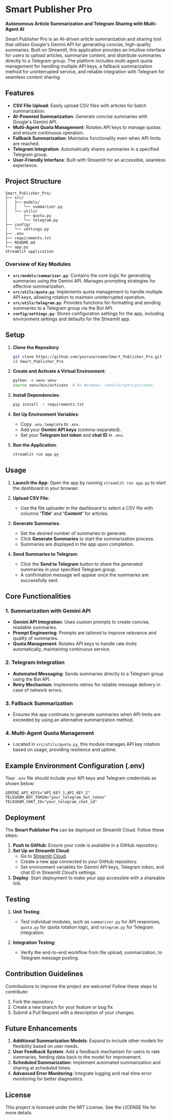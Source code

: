 # Smart Publisher Pro

**Autonomous Article Summarization and Telegram Sharing with Multi-Agent AI**

Smart Publisher Pro is an AI-driven article summarization and sharing tool that utilizes Google's Gemini API for generating concise, high-quality summaries. Built on Streamlit, this application provides an intuitive interface for users to upload articles, summarize content, and distribute summaries directly to a Telegram group. The platform includes multi-agent quota management for handling multiple API keys, a fallback summarization method for uninterrupted service, and reliable integration with Telegram for seamless content sharing.

## Features

- **CSV File Upload**: Easily upload CSV files with articles for batch summarization.
- **AI-Powered Summarization**: Generate concise summaries with Google's Gemini API.
- **Multi-Agent Quota Management**: Rotates API keys to manage quotas and ensure continuous operation.
- **Fallback Summarization**: Maintains functionality even when API limits are reached.
- **Telegram Integration**: Automatically shares summaries in a specified Telegram group.
- **User-Friendly Interface**: Built with Streamlit for an accessible, seamless experience.

## Project Structure

```
Smart_Publisher_Pro/
├── src/
│   ├── models/
│   │   └── summarizer.py
│   └── utils/
│       ├── quota.py          
│       └── telegram.py       
├── config/
│   └── settings.py           
├── .env                     
├── requirements.txt        
├── README.md                
└── app.py                   
Streamlit application
```

### Overview of Key Modules

- **`src/models/summarizer.py`**: Contains the core logic for generating summaries using the Gemini API. Manages prompting strategies for effective summarization.
- **`src/utils/quota.py`**: Implements quota management to handle multiple API keys, allowing rotation to maintain uninterrupted operation.
- **`src/utils/telegram.py`**: Provides functions for formatting and sending summaries to a Telegram group via the Bot API.
- **`config/settings.py`**: Stores configuration settings for the app, including environment settings and defaults for the Streamlit app.

## Setup

1. **Clone the Repository**:
   ```bash
   git clone https://github.com/yourusername/Smart_Publisher_Pro.git
   cd Smart_Publisher_Pro
   ```

2. **Create and Activate a Virtual Environment**:
   ```bash
   python -m venv venv
   source venv/bin/activate  # On Windows: venv\Scripts\activate
   ```

3. **Install Dependencies**:
   ```bash
   pip install -r requirements.txt
   ```

4. **Set Up Environment Variables**:
   - Copy `.env.template` to `.env`.
   - Add your **Gemini API keys** (comma-separated).
   - Set your **Telegram bot token** and **chat ID** in `.env`.

5. **Run the Application**:
   ```bash
   streamlit run app.py
   ```

## Usage

1. **Launch the App**: Open the app by running `streamlit run app.py` to start the dashboard in your browser.
   
2. **Upload CSV File**:
   - Use the file uploader in the dashboard to select a CSV file with columns **'Title'** and **'Content'** for articles.
   
3. **Generate Summaries**:
   - Set the desired number of summaries to generate.
   - Click **Generate Summaries** to start the summarization process.
   - Summaries are displayed in the app upon completion.

4. **Send Summaries to Telegram**:
   - Click the **Send to Telegram** button to share the generated summaries in your specified Telegram group.
   - A confirmation message will appear once the summaries are successfully sent.

## Core Functionalities

### 1. Summarization with Gemini API
   - **Gemini API Integration**: Uses custom prompts to create concise, readable summaries.
   - **Prompt Engineering**: Prompts are tailored to improve relevance and quality of summaries.
   - **Quota Management**: Rotates API keys to handle rate limits automatically, maintaining continuous service.

### 2. Telegram Integration
   - **Automated Messaging**: Sends summaries directly to a Telegram group using the Bot API.
   - **Retry Mechanism**: Implements retries for reliable message delivery in case of network errors.

### 3. Fallback Summarization
   - Ensures the app continues to generate summaries when API limits are exceeded by using an alternative summarization method.

### 4. Multi-Agent Quota Management
   - Located in `src/utils/quota.py`, this module manages API key rotation based on usage, providing resilience and uptime.

## Example Environment Configuration (.env)

Your `.env` file should include your API keys and Telegram credentials as shown below:
```
GEMINI_API_KEYS="API_KEY_1,API_KEY_2"
TELEGRAM_BOT_TOKEN="your_telegram_bot_token"
TELEGRAM_CHAT_ID="your_telegram_chat_id"
```

## Deployment

The **Smart Publisher Pro** can be deployed on Streamlit Cloud. Follow these steps:

1. **Push to GitHub**: Ensure your code is available in a GitHub repository.
2. **Set Up on Streamlit Cloud**:
   - Go to [Streamlit Cloud](https://streamlit.io/cloud).
   - Create a new app connected to your GitHub repository.
   - Set environment variables for Gemini API keys, Telegram token, and chat ID in Streamlit Cloud’s settings.
3. **Deploy**: Start deployment to make your app accessible with a shareable link.

## Testing

1. **Unit Testing**:
   - Test individual modules, such as `summarizer.py` for API responses, `quota.py` for quota rotation logic, and `telegram.py` for Telegram integration.
   
2. **Integration Testing**:
   - Verify the end-to-end workflow from file upload, summarization, to Telegram message posting.

## Contribution Guidelines

Contributions to improve the project are welcome! Follow these steps to contribute:
1. Fork the repository.
2. Create a new branch for your feature or bug fix.
3. Submit a Pull Request with a description of your changes.

## Future Enhancements

1. **Additional Summarization Models**: Expand to include other models for flexibility based on user needs.
2. **User Feedback System**: Add a feedback mechanism for users to rate summaries, feeding data back to the model for improvement.
3. **Scheduled Summarization**: Implement automated summarization and sharing at scheduled times.
4. **Advanced Error Monitoring**: Integrate logging and real-time error monitoring for better diagnostics.

## License

This project is licensed under the MIT License. See the LICENSE file for more details.